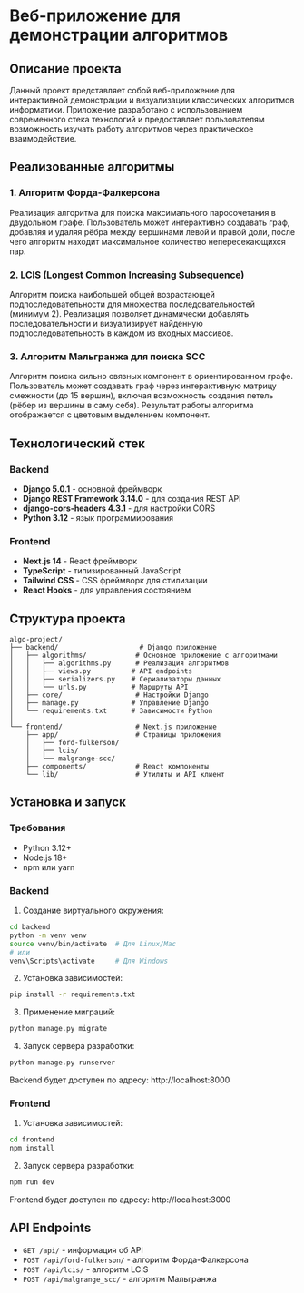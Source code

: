 # Веб-приложение для демонстрации алгоритмов

## Описание проекта

Данный проект представляет собой веб-приложение для интерактивной демонстрации и визуализации классических алгоритмов информатики. Приложение разработано с использованием современного стека технологий и предоставляет пользователям возможность изучать работу алгоритмов через практическое взаимодействие.

## Реализованные алгоритмы

### 1. Алгоритм Форда-Фалкерсона
Реализация алгоритма для поиска максимального паросочетания в двудольном графе. Пользователь может интерактивно создавать граф, добавляя и удаляя рёбра между вершинами левой и правой доли, после чего алгоритм находит максимальное количество непересекающихся пар.

### 2. LCIS (Longest Common Increasing Subsequence)
Алгоритм поиска наибольшей общей возрастающей подпоследовательности для множества последовательностей (минимум 2). Реализация позволяет динамически добавлять последовательности и визуализирует найденную подпоследовательность в каждом из входных массивов.

### 3. Алгоритм Мальгранжа для поиска SCC
Алгоритм поиска сильно связных компонент в ориентированном графе. Пользователь может создавать граф через интерактивную матрицу смежности (до 15 вершин), включая возможность создания петель (рёбер из вершины в саму себя). Результат работы алгоритма отображается с цветовым выделением компонент.

## Технологический стек

### Backend
- **Django 5.0.1** - основной фреймворк
- **Django REST Framework 3.14.0** - для создания REST API
- **django-cors-headers 4.3.1** - для настройки CORS
- **Python 3.12** - язык программирования

### Frontend
- **Next.js 14** - React фреймворк
- **TypeScript** - типизированный JavaScript
- **Tailwind CSS** - CSS фреймворк для стилизации
- **React Hooks** - для управления состоянием

## Структура проекта

```
algo-project/
├── backend/                    # Django приложение
│   ├── algorithms/            # Основное приложение с алгоритмами
│   │   ├── algorithms.py      # Реализация алгоритмов
│   │   ├── views.py          # API endpoints
│   │   ├── serializers.py    # Сериализаторы данных
│   │   └── urls.py           # Маршруты API
│   ├── core/                  # Настройки Django
│   ├── manage.py             # Управление Django
│   └── requirements.txt      # Зависимости Python
│
└── frontend/                  # Next.js приложение
    ├── app/                   # Страницы приложения
    │   ├── ford-fulkerson/
    │   ├── lcis/
    │   └── malgrange-scc/
    ├── components/            # React компоненты
    └── lib/                   # Утилиты и API клиент
```

## Установка и запуск

### Требования
- Python 3.12+
- Node.js 18+
- npm или yarn

### Backend

1. Создание виртуального окружения:
```bash
cd backend
python -m venv venv
source venv/bin/activate  # Для Linux/Mac
# или
venv\Scripts\activate     # Для Windows
```

2. Установка зависимостей:
```bash
pip install -r requirements.txt
```

3. Применение миграций:
```bash
python manage.py migrate
```

4. Запуск сервера разработки:
```bash
python manage.py runserver
```

Backend будет доступен по адресу: http://localhost:8000

### Frontend

1. Установка зависимостей:
```bash
cd frontend
npm install
```

2. Запуск сервера разработки:
```bash
npm run dev
```

Frontend будет доступен по адресу: http://localhost:3000

## API Endpoints

- `GET /api/` - информация об API
- `POST /api/ford-fulkerson/` - алгоритм Форда-Фалкерсона
- `POST /api/lcis/` - алгоритм LCIS
- `POST /api/malgrange_scc/` - алгоритм Мальгранжа
